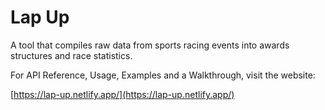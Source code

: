 # Lap Up

A tool that compiles raw data from sports racing events into awards structures and 
race statistics.

For API Reference, Usage, Examples and a Walkthrough, visit the website:

[https://lap-up.netlify.app/](https://lap-up.netlify.app/)

